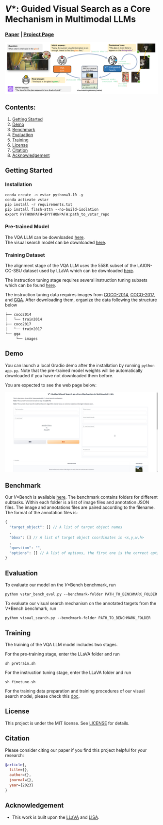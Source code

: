 # *V*\*: Guided Visual Search as a Core Mechanism in Multimodal LLMs

### [Paper]() | [Project Page](https://vstar-seal.github.io/)


![Teaser](assets/teaser.png)


## Contents:
1. [Getting Started](#start)
2. [Demo](#demo)
3. [Benchmark](#benchmark)
4. [Evaluation](#evaluation)
5. [Training](#training)
6. [License](#license)
7. [Citation](#citation)
8. [Acknowledgement](#acknowledgement)

## Getting Started <a name="start"></a>

### Installation
```
conda create -n vstar python=3.10 -y
conda activate vstar
pip install -r requirements.txt
pip install flash-attn --no-build-isolation
export PYTHONPATH=$PYTHONPATH:path_to_vstar_repo
```

### Pre-trained Model

The VQA LLM can be downloaded [here](https://huggingface.co/craigwu/seal_vqa_7b).  
The visual search model can be downloaded [here](https://huggingface.co/craigwu/seal_vsm_7b).

### Training Dataset

The alignment stage of the VQA LLM uses the 558K subset of the LAION-CC-SBU dataset used by LLaVA which can be downloaded [here](https://huggingface.co/datasets/liuhaotian/LLaVA-Pretrain).

The instruction tuning stage requires several instruction tuning subsets which can be found [here](https://huggingface.co/datasets/craigwu/seal_vqa_data).

The instruction tuning data requires images from [COCO-2014](http://images.cocodataset.org/zips/train2014.zip), [COCO-2017](http://images.cocodataset.org/zips/train2017.zip), and [GQA](https://downloads.cs.stanford.edu/nlp/data/gqa/images.zip). After downloading them, organize the data following the structure below
```
├── coco2014
│   └── train2014
├── coco2017
│   └── train2017
└── gqa
     └── images
```

## Demo <a name="demo"></a>
You can launch a local Gradio demo after the installation by running `python app.py`. Note that the pre-trained model weights will be automatically downloaded if you have not downloaded them before.

You are expected to see the web page below:

![demo](assets/demo.png)

## Benchmark <a name="benchmark"></a>
Our *V*\*Bench is available [here](https://huggingface.co/datasets/craigwu/vstar_bench). 
The benchmark contains folders for different subtasks. Within each folder is a list of image files and annotation JSON files. The image and annotations files are paired according to the filename. The format of the annotation files is:
```javascript
{
  "target_object": [] // A list of target object names
  ,
  "bbox": [] // A list of target object coordinates in <x,y,w,h>
  ,
  "question": "",
  "options": [] // A list of options, the first one is the correct option by default
}
```
## Evaluation <a name="evaluation"></a>

To evaluate our model on the *V*\*Bench benchmark, run
```
python vstar_bench_eval.py --benchmark-folder PATH_TO_BENCHMARK_FOLDER
```

To evaluate our visual search mechanism on the annotated targets from the *V*\*Bench benchmark, run
```
python visual_search.py --benchmark-folder PATH_TO_BENCHMARK_FOLDER
```

## Training <a name="training"></a>

The training of the VQA LLM model includes two stages.

For the pre-training stage, enter the LLaVA folder and run
```
sh pretrain.sh
```

For the instruction tuning stage, enter the LLaVA folder and run
```
sh finetune.sh
```

For the training data preparation and training procedures of our visual search model, please check this [doc](./VisualSearch/training.md).

## License <a name="license"></a>

This project is under the MIT license. See [LICENSE](LICENSE) for details.

## Citation <a name="citation"></a>
Please consider citing our paper if you find this project helpful for your research:

```bibtex
@article{,
  title={},
  author={},
  journal={},
  year={2023}
}
```

## Acknowledgement <a name="acknowledgement"></a>
-  This work is built upon the [LLaVA](https://github.com/haotian-liu/LLaVA) and [LISA](https://github.com/dvlab-research/LISA). 

